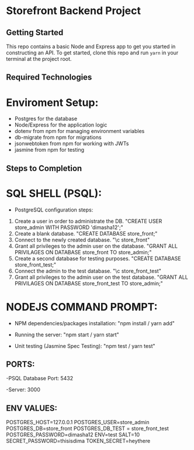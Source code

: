 # Storefront Backend Project

## Getting Started

This repo contains a basic Node and Express app to get you started in constructing an API. To get started, clone this repo and run `yarn` in your terminal at the project root.

## Required Technologies
# Enviroment Setup:
- Postgres for the database
- Node/Express for the application logic
- dotenv from npm for managing environment variables
- db-migrate from npm for migrations
- jsonwebtoken from npm for working with JWTs
- jasmine from npm for testing

## Steps to Completion 

# SQL SHELL (PSQL):
- PostgreSQL configuration steps:
1. Create a user in order to administrate the DB. "CREATE USER store_admin WITH PASSWORD 'dimasha12';"
2. Create a blank database. "CREATE DATABASE store_front;" 
3. Connect to the newly created database. "\c store_front"
4. Grant all privileges to the admin user on the database. "GRANT ALL PRIVILAGES ON DATABASE store_front TO store_admin;"
5. Create a second database for testing purposes. "CREATE DATABASE store_front_test;"
6. Connect the admin to the test database. "\c store_front_test"
7. Grant all privileges to the admin user on the test database. "GRANT ALL PRIVILAGES ON DATABASE store_front_test TO store_admin;"


# NODEJS COMMAND PROMPT:
- NPM dependencies/packages installation: "npm install / yarn add"

- Running the server: "npm start / yarn start"

- Unit testing (Jasmine Spec Testing): "npm test / yarn test"

## PORTS:
-PSQL Database Port: 5432

-Server: 3000

## ENV VALUES:
POSTGRES_HOST=127.0.0.1
POSTGRES_USER=store_admin
POSTGRES_DB=store_front
POSTGRES_DB_TEST = store_front_test
POSTGRES_PASSWORD=dimasha12
ENV=test
SALT=10
SECRET_PASSWORD=thisisdima
TOKEN_SECRET=heythere


